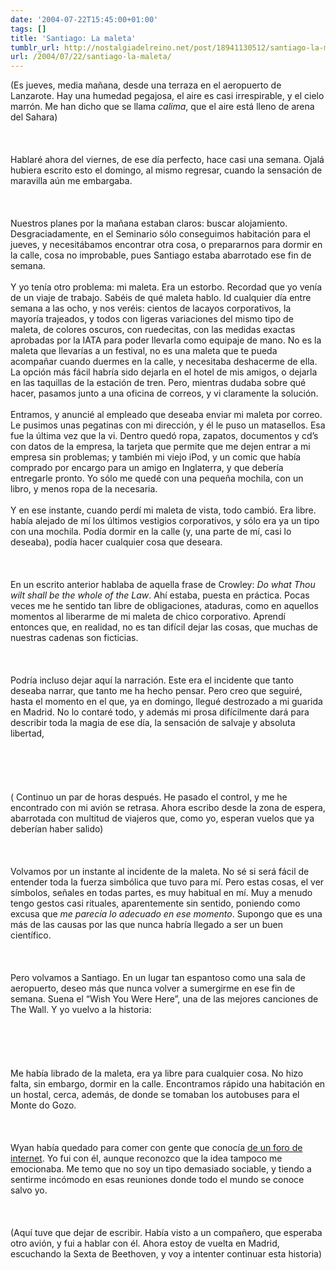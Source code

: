 ```yaml
---
date: '2004-07-22T15:45:00+01:00'
tags: []
title: 'Santiago: La maleta'
tumblr_url: http://nostalgiadelreino.net/post/18941130512/santiago-la-maleta
url: /2004/07/22/santiago-la-maleta/
---
```


<p>(Es jueves, media mañana, desde una terraza en el aeropuerto de Lanzarote. Hay una humedad pegajosa, el aire es casi irrespirable, y el cielo marrón. Me han dicho que se llama <em>calima</em>, que el aire está lleno de arena del Sahara)<br/><br/><br/><br/>Hablaré ahora del viernes, de ese día perfecto, hace casi una semana. Ojalá hubiera escrito esto el domingo, al mismo regresar, cuando la sensación de maravilla aún me embargaba.<br/><br/><br/><br/>Nuestros planes por la mañana estaban claros: buscar alojamiento. Desgraciadamente, en el Seminario sólo conseguimos habitación para el jueves, y necesitábamos encontrar otra cosa, o prepararnos para dormir en la calle, cosa no improbable, pues Santiago estaba abarrotado ese fin de semana.<br/><br/>Y yo tenía otro problema: mi maleta. Era un estorbo. Recordad que yo venía de un viaje de trabajo. Sabéis de qué maleta hablo. Id cualquier día entre semana a las ocho, y nos veréis: cientos de lacayos corporativos, la mayoría trajeados, y todos con ligeras variaciones del mismo tipo de maleta, de colores oscuros, con ruedecitas, con las medidas exactas aprobadas por la IATA para poder llevarla como equipaje de mano. No es la maleta que llevarías a un festival, no es una maleta que te pueda acompañar cuando duermes en la calle, y necesitaba deshacerme de ella. La opción más fácil habría sido dejarla en el hotel de mis amigos, o dejarla en las taquillas de la estación de tren. Pero, mientras dudaba sobre qué hacer, pasamos junto a una oficina de correos, y  vi claramente la solución.<br/><br/>Entramos, y anuncié al empleado que deseaba enviar mi maleta por correo. Le pusimos unas pegatinas con mi dirección, y él le puso un matasellos. Esa fue la última vez que la vi. Dentro quedó ropa, zapatos, documentos y cd&rsquo;s con datos de la empresa, la tarjeta que permite que me dejen entrar a mi empresa sin problemas; y también mi viejo iPod, y un comic que había comprado por encargo para un amigo en Inglaterra, y que debería entregarle pronto. Yo sólo me quedé con una pequeña mochila, con un libro, y menos ropa de la necesaria.<br/><br/>Y en ese instante, cuando perdí mi maleta de vista, todo cambió. Era libre. había alejado de mí los últimos vestigios corporativos, y sólo era ya un tipo con una mochila. Podía dormir en la calle (y, una parte de mí, casi lo deseaba), podía hacer cualquier cosa que deseara.<br/><br/><br/><br/>En un escrito anterior hablaba de aquella frase de Crowley: <em>Do what Thou wilt shall be the whole of the Law</em>. Ahí estaba, puesta en práctica. Pocas veces me he sentido tan libre de obligaciones, ataduras, como en aquellos momentos al liberarme de mi maleta de chico corporativo. Aprendí entonces que, en realidad, no es tan difícil dejar las cosas, que muchas de nuestras cadenas son ficticias.<br/><br/><br/><br/>Podría incluso dejar aquí la narración. Este era el incidente que tanto deseaba narrar, que tanto me ha hecho pensar. Pero creo que seguiré, hasta el momento en el que, ya en domingo, llegué destrozado a mi guarida en Madrid. No lo contaré todo, y además mi prosa difícilmente dará para describir toda la magia de ese día, la sensación de salvaje y absoluta libertad,<br/><br/><br/><br/><br/><br/>( Continuo un par de horas después. He pasado el control, y me he encontrado con mi avión se retrasa. Ahora escribo desde la zona de espera, abarrotada con multitud de viajeros que, como yo, esperan vuelos que ya deberían haber salido) <br/><br/><br/><br/>Volvamos por un instante al incidente de la maleta. No sé si será fácil de entender toda la fuerza simbólica que tuvo para mí.  Pero estas cosas, el ver símbolos, señales en todas partes, es muy habitual en mí. Muy a  menudo tengo gestos casi rituales, aparentemente sin sentido, poniendo como excusa que <em>me parecía lo adecuado en ese momento</em>. Supongo que es una más de las causas por las que nunca habría llegado a ser un buen científico. <br/><br/><br/><br/>Pero volvamos a Santiago. En un lugar tan espantoso como una sala de aeropuerto, deseo más que nunca volver a sumergirme en ese fin de semana. Suena el &ldquo;Wish You Were Here&rdquo;, una de las mejores canciones de The Wall. Y yo vuelvo a la historia:<br/><br/><br/><br/><br/><br/>Me había librado de la maleta, era ya libre para cualquier cosa. No hizo falta, sin embargo, dormir en la calle. Encontramos rápido una habitación en un hostal, cerca, además, de donde se tomaban los autobuses para el Monte do Gozo.<br/><br/><br/><br/>Wyan había quedado para comer con gente que conocía <a href="http://www.comunidadoscura.com"> de un foro de internet</a>. Yo fui con él, aunque reconozco que la idea tampoco me emocionaba. Me temo que no soy un tipo demasiado sociable, y tiendo a sentirme incómodo en esas reuniones donde todo el mundo se conoce salvo yo.<br/><br/><br/><br/>(Aquí tuve que dejar de escribir. Había visto a un compañero, que esperaba otro avión, y fui a hablar con él. Ahora estoy de vuelta en Madrid, escuchando la Sexta de Beethoven, y voy a intenter continuar esta historia)<br/><br/></p><div class="blogger-post-footer"><img width="1" height="1" src="https://blogger.googleusercontent.com/tracker/1180118427259117074-2584729784906617932?l=nostalgiadelreino.blogspot.com" alt=""/></div>